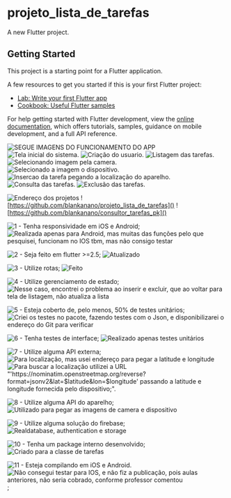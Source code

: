 # projeto_lista_de_tarefas

A new Flutter project.

## Getting Started

This project is a starting point for a Flutter application.

A few resources to get you started if this is your first Flutter project:

- [Lab: Write your first Flutter app](https://docs.flutter.dev/get-started/codelab)
- [Cookbook: Useful Flutter samples](https://docs.flutter.dev/cookbook)

For help getting started with Flutter development, view the
[online documentation](https://docs.flutter.dev/), which offers tutorials,
samples, guidance on mobile development, and a full API reference.

![SEGUE IMAGENS DO FUNCIONAMENTO DO APP]()
![Tela inicial do sistema.](../projeto_lista_de_tarefas/print/Tela_Inicial.png)
![Criação do usuario.](../projeto_lista_de_tarefas/print/Criacao_Usuario.png)
![Listagem das tarefas.](../projeto_lista_de_tarefas/print/Listagem_Tarefas_RealDataBase.png)
![Selecionando imagem pela camera.](../projeto_lista_de_tarefas/print/Selecionando_Imagem_Camera.png)
![Selecionado a imagem o dispositivo.](../projeto_lista_de_tarefas/print/Selecionado_Imagem_Dispositivo.png)
![Insercao da tarefa pegando a localização do aparelho.](../projeto_lista_de_tarefas/print/Insercao_Buscando_Localizacao_Aparelho.png)
![Consulta das tarefas.](../projeto_lista_de_tarefas/print/Consulta_Tarefas.png)
![Exclusão das tarefas.](../projeto_lista_de_tarefas/print/Exclusao_Tarefas.png)



![Endereço dos projetos]()
![https://github.com/blankanano/projeto_lista_de_tarefas]()
![https://github.com/blankanano/consultor_tarefas_pk]()

![1 - Tenha responsividade em iOS e Android;]()
![Realizada apenas para Android, mas muitas das funções pelo que pesquisei, funcionam no IOS tbm, mas não consigo testar]()

![2 - Seja feito em flutter >=2.5;]()
![Atualizado]()

![3 - Utilize rotas;]()
![Feito]()

![4 - Utilize gerenciamento de estado;]()
![Nesse caso, encontrei o problema ao inserir e excluir, que ao voltar para tela de listagem, não atualiza a lista]()

![5 - Esteja coberto de, pelo menos, 50% de testes unitários;]()
![Criei os testes no pacote, fazendo testes com o Json, e disponibilizarei o endereço do Git para verificar]()

![6 - Tenha testes de interface;]()
![Realizado apenas testes unitários]()

![7 - Utilize alguma API externa;]()
![Para localização, mas usei endereço para pegar a latitude e longitude]()
![Para buscar a localização utilizei a URL "'https://nominatim.openstreetmap.org/reverse?format=jsonv2&lat=$latitude&lon=$longitude' passando a latitude e longitude fornecida pelo dispositivo;".]()

![8 - Utilize alguma API do aparelho;]()
![Utilizado para pegar as imagens de camera e dispositivo]()

![9 - Utilize alguma solução do firebase;]()
![Realdatabase, authentication e storage]()

![10 - Tenha um package interno desenvolvido;]()
![Criado para a classe de tarefas]()

![11 - Esteja compilando em iOS e Android.]()
![Não consegui testar para IOS, e não fiz a publicação, pois aulas anteriores, não seria cobrado, conforme professor comentou]();
